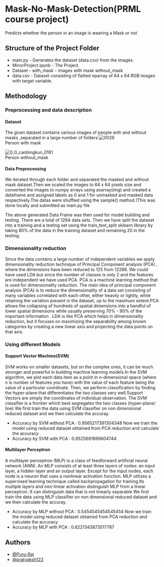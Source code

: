 
# Mask-No-Mask-Detection(PRML course project)

Predicts whether the person in an image is wearing a Mask or not


## Structure of the Project Folder
- main.py - Generates the dataset (data.csv) from the images.
- MinorProject.ipynb - The Project.
- Dataset - with_mask - images with mask without_mask
- data.csv - Dataset consisting of flatted nparray of 64 x 64 RGB images with target variable.

## Methodology

### Preprocessing and data description

#### Dataset
The given dataset contains various images of people with and without masks ,separated in a large
number of folders
![0026](<img width="937" alt="image" src="https://user-images.githubusercontent.com/79760252/189540191-d9f02f36-8908-4d8e-9966-7beb5374524b.png">) <br/>
Person with mask

![0_0_caobingkun_0181](https://user-images.githubusercontent.com/54506517/184806171-334265a1-8fd5-4569-aa7b-a7df00e2a3ca.jpg) <br/>
Person without_mask

#### Data Preprocessing
We iterated through each folder and separated the masked and without mask dataset.Then we scaled the
images to 64 x 64 pixels size and converted the images to numpy arrays using asarray(img) and created a
dataframe and assigned labels as 0 and 1 for unmasked and masked data respectively.The datas were
shuffled using the sample() method.(This was done locally and submitted as main.py file

The above generated Data Frame was then used for model building and testing.
There are a total of 1264 data sets.
Then we have split the dataset into a training and a testing set using the train_test_split sklearn library by
taking 80% of the data in the training dataset and remaining 20 in the testing.

### Dimensionality reduction
Since the data contains a large number of independent variables we apply dimensionality
reduction technique of Principal Component analysis (PCA) , where the dimensions have been
reduced to 125 from 12288.
We could have used LDA but since the number of classes is only 2 and the features are
independent we have used PCA.
PCA is a machine learning method that is used for dimensionality reduction. The main idea of
principal component analysis (PCA) is to reduce the dimensionality of a data set consisting of
many variables correlated with each other, either heavily or lightly, while retaining the variation
present in the dataset, up to the maximum extent.PCA allows the collapsing of hundreds of spatial
dimensions into a handful of lower spatial dimensions while usually preserving 70% - 90% of the
important information .
LDA is like PCA which helps in dimensionality reduction, but it focuses on maximizing the
separability among known categories by creating a new linear axis and projecting the data points
on that axis.

### Using different Models
#### Support Vector Machine(SVM)
SVM works on smaller datasets, but on the complex ones, it
can be much stronger and powerful in building machine learning models.In the SVM algorithm, we plot
each data item as a point in n-dimensional space (where n is number of features you have) with the value
of each feature being the value of a particular coordinate. Then, we perform classification by finding the
hyper-plane that differentiates the two classes very well.Support Vectors are simply the coordinates of
individual observation. The SVM classifier is a frontier which best segregates the two classes
(hyper-plane/ line)
We first train the data using SVM classifier on non dimensional reduced dataset and we then calculate
the accuray.
- Accuracy by SVM without PCA :  0.9565217391304348
Now we train the model using reduced dataset obtained from PCA reduction and calculate the accuracy
- Accuracy by SVM with PCA : 0.9525691699604744

#### Multilayer Perceptron
A multilayer perceptron (MLP) is a class of feedforward artificial
neural network (ANN). An MLP consists of at least three layers of nodes: an input layer, a hidden layer
and an output layer. Except for the input nodes, each node is a neuron that uses a nonlinear activation
function. MLP utilizes a supervised learning technique called backpropagation for training.Its multiple
layers and non-linear activation distinguish MLP from a linear perceptron. It can distinguish data that is
not linearly separable
We first train the data using MLP classifier on non dimensional reduced dataset and we then calculate
the accuray.
- Accuracy by MLP without PCA : 0.5454545454545454
Now we train the model using reduced dataset obtained from PCA reduction and calculate the accuracy
- Accuracy by MLP with PCA : 0.8221343873517787


## Authors

- [@Puru-Raj](https://github.com/Puru-Raj)
- [@pratyaksh123](https://github.com/pratyaksh123)
